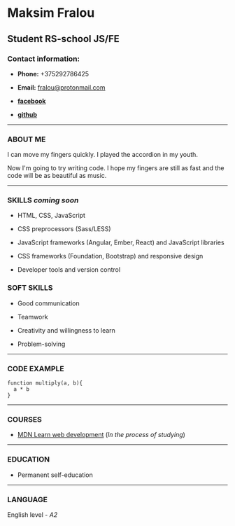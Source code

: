 # **Maksim Fralou**

## Student RS-school JS/FE

### **Contact information:**

- **Phone:** +375292786425

- **Email:** fralou@protonmail.com

- **[facebook](https://facebook.com/maxfralou)**

- **[github](https://github.com/MaxFralou)**

---

### **ABOUT ME**

I can move my fingers quickly. I played the accordion in my youth.

Now I'm going to try writing code. I hope my fingers are still as fast and the code will be as beautiful as music.

---

### **SKILLS** *coming soon*

- HTML, CSS, JavaScript

- CSS preprocessors (Sass/LESS)

- JavaScript frameworks (Angular, Ember, React) and JavaScript libraries 

- CSS frameworks (Foundation, Bootstrap) and responsive design

- Developer tools and version control

### **SOFT SKILLS**

- Good communication

- Teamwork 
 
- Creativity and willingness to learn

- Problem-solving 

---

### **CODE EXAMPLE**

``` 
function multiply(a, b){
  a * b
}
```
---

### **COURSES**

- [MDN Learn web development](https://developer.mozilla.org/en-US/docs/Learn) (*In the process of studying*)

---

### **EDUCATION**

- Permanent self-education

---

### **LANGUAGE**

English level - *A2*
